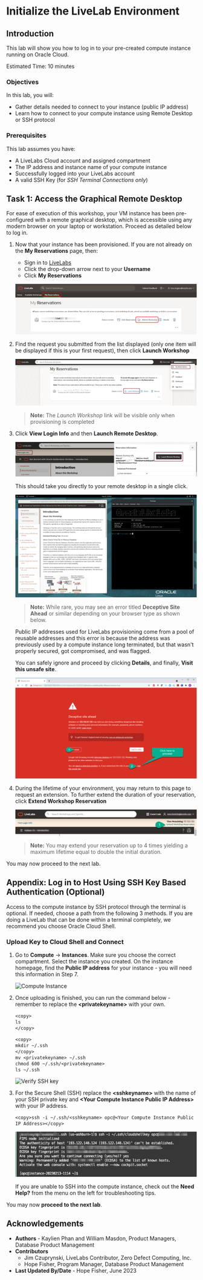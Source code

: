 # Initialize the LiveLab Environment

## Introduction
This lab will show you how to log in to your pre-created compute instance running on Oracle Cloud.

Estimated Time: 10 minutes

### Objectives
In this lab, you will:
- Gather details needed to connect to your instance (public IP address)
- Learn how to connect to your compute instance using Remote Desktop or SSH protocol

### Prerequisites

This lab assumes you have:
- A LiveLabs Cloud account and assigned compartment
- The IP address and instance name of your compute instance
- Successfully logged into your LiveLabs account
- A valid SSH Key (for *SSH Terminal Connections only*)

## Task 1: Access the Graphical Remote Desktop
For ease of execution of this workshop, your VM instance has been pre-configured with a remote graphical desktop, which is accessible using any modern browser on your laptop or workstation. Proceed as detailed below to log in.

1. Now that your instance has been provisioned. If you are not already on the **My Reservations** page, then:
    - Sign in to [LiveLabs](https://developer.oracle.com/livelabs)
    - Click the drop-down arrow next to your **Username**
    - Click **My Reservations**

   ![my reservation](./images/my-reservations.png "my reservation")

2. Find the request you submitted from the list displayed (only one item will be displayed if this is your first request), then click **Launch Workshop**

    ![my reservation completed](./images/my-reservation-completed.png "my reservation completed")

    >**Note:** The *Launch Workshop* link will be visible only when provisioning is completed

3. Click **View Login Info** and then **Launch Remote Desktop**.

    ![Login information](./images/login-info.png "Login Information")

    This should take you directly to your remote desktop in a single click.

    ![noVNC launch remote desktop](./images/novnc-launch-get-started-2.png "noVNC launch remote desktop ")

    >**Note:**  While rare, you may see an error titled **Deceptive Site Ahead** or similar depending on your browser type as shown below.

    Public IP addresses used for LiveLabs provisioning come from a pool of reusable addresses and this error is because the address was previously used by a compute instance long terminated, but that wasn't properly secured, got compromised, and was flagged.

    You can safely ignore and proceed by clicking **Details**, and finally, **Visit this unsafe site**.

    ![site error message](./images/novnc-deceptive-site-error.png "site error message ")

4. During the lifetime of your environment, you may return to this page to request an extension. To further extend the duration of your reservation, click **Extend Workshop Reservation**

    ![Extend Workshop Reservation](./images/extend-my-reservation.png "Extend Workshop Reservation")

    >**Note:** You may extend your reservation up to 4 times yielding a maximum lifetime equal to double the initial duration.

You may now proceed to the next lab.

## Appendix: Log in to Host Using SSH Key Based Authentication (Optional)

Access to the compute instance by SSH protocol through the terminal is optional. If needed, choose a path from the following 3 methods. If you are doing a LiveLab that can be done within a terminal completely, we recommend you choose Oracle Cloud Shell.

### Upload Key to Cloud Shell and Connect

1.  Go to **Compute** -> **Instances**. Make sure you choose the correct compartment. Select the instance you created. On the instance homepage, find the **Public IP address** for your instance - you will need this information in Step 7.

    ![Compute Instance](https://oracle-livelabs.github.io/common/images/console/compute-instances.png " ")

2. Once uploading is finished, you can run the command below - remember to replace the **&lt;privatekeyname&gt;** with your own.
    ```nohighlight
    <copy>
    ls
    </copy>
    ```
    ```nohighlight
    <copy>
    mkdir ~/.ssh
    </copy>
    mv <privatekeyname> ~/.ssh
    chmod 600 ~/.ssh/<privatekeyname>
    ls ~/.ssh
    ```

    ![Verify SSH key](https://oracle-livelabs.github.io/common/labs/generate-ssh-key-cloud-shell/images/upload-key-finished.png " ")

3.  For the Secure Shell (SSH) replace the **&lt;sshkeyname&gt;** with the name of your SSH private key and **&lt;Your Compute Instance Public IP Address&gt;** with your IP address.

    ```text
    <copy>ssh -i ~/.ssh/<sshkeyname> opc@<Your Compute Instance Public IP Address></copy> 
    ```
    ![SSH into compute instance](./images/ssh.png " ")

    If you are unable to SSH into the compute instance, check out the **Need Help?** from the menu on the left for troubleshooting tips.

You may now **proceed to the next lab**.

## Acknowledgements
* **Authors** - Kaylien Phan and William Masdon, Product Managers, Database Product Management
* **Contributors**
    - Jim Czuprynski, LiveLabs Contributor, Zero Defect Computing, Inc.
    - Hope Fisher, Program Manager, Database Product Management
* **Last Updated By/Date** - Hope Fisher, June 2023
